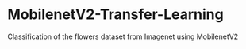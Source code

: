 # MobilenetV2-Transfer-Learning
Classification of the flowers dataset from Imagenet using MobilenetV2
